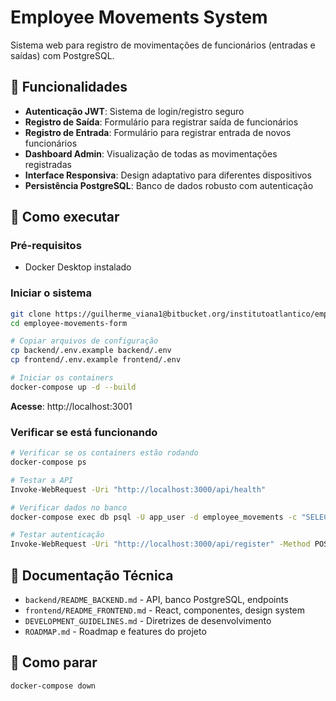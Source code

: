 # Employee Movements System

Sistema web para registro de movimentações de funcionários (entradas e saídas) com PostgreSQL.

## 🚀 Funcionalidades

- **Autenticação JWT**: Sistema de login/registro seguro
- **Registro de Saída**: Formulário para registrar saída de funcionários
- **Registro de Entrada**: Formulário para registrar entrada de novos funcionários  
- **Dashboard Admin**: Visualização de todas as movimentações registradas
- **Interface Responsiva**: Design adaptativo para diferentes dispositivos
- **Persistência PostgreSQL**: Banco de dados robusto com autenticação

## 🚀 Como executar

### Pré-requisitos
- Docker Desktop instalado

### Iniciar o sistema
```bash
git clone https://guilherme_viana1@bitbucket.org/institutoatlantico/employee-movements-form.git
cd employee-movements-form

# Copiar arquivos de configuração
cp backend/.env.example backend/.env
cp frontend/.env.example frontend/.env

# Iniciar os containers
docker-compose up -d --build
```

**Acesse**: http://localhost:3001

### Verificar se está funcionando

```bash
# Verificar se os containers estão rodando
docker-compose ps

# Testar a API
Invoke-WebRequest -Uri "http://localhost:3000/api/health"

# Verificar dados no banco
docker-compose exec db psql -U app_user -d employee_movements -c "SELECT COUNT(*) FROM employees;"

# Testar autenticação
Invoke-WebRequest -Uri "http://localhost:3000/api/register" -Method POST -ContentType "application/json" -Body '{"username":"test","email":"test@email.com","password":"123456"}'
```

## 📖 Documentação Técnica

- `backend/README_BACKEND.md` - API, banco PostgreSQL, endpoints
- `frontend/README_FRONTEND.md` - React, componentes, design system
- `DEVELOPMENT_GUIDELINES.md` - Diretrizes de desenvolvimento
- `ROADMAP.md` - Roadmap e features do projeto

## 🛑 Como parar

```bash
docker-compose down
```